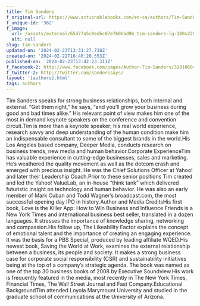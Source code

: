 ```yaml
---
title: Tim Sanders
f_original-url: https://www.actionablebooks.com/en-ca/authors/Tim-Sanders/
f_unique-id: '362'
f_image:
  url: /assets/external/65d77a5c8edbc07e760bbd9b_tim-sanders-lg-180x220.jpeg
  alt: null
slug: tim-sanders
updated-on: '2024-02-23T13:31:27.738Z'
created-on: '2024-02-22T16:46:20.553Z'
published-on: '2024-02-23T13:42:23.311Z'
f_facebook-2: http://www.facebook.com/pages/Author-Tim-Sanders/328106042585
f_twitter-2: http://twitter.com/sanderssays/
layout: '[authors].html'
tags: authors
---
```


Tim Sanders speaks for strong business relationships, both internal and external. “Get them right,” he says, “and you’ll grow your business during good and bad times alike.” His relevant point of view makes him one of the most in demand keynote speakers on the conference and convention circuit.Tim is more than a keynote speaker; his real world experience, research savvy and deep understanding of the human condition make him an indispensable consultant to some of the biggest brands in the world.His Los Angeles based company, Deeper Media, conducts research on business trends, new media and human behavior.Corporate ExperienceTim has valuable experience in cutting-edge businesses, sales and marketing. He’s weathered the quality movement as well as the dotcom crash and emerged with precious insight. He was the Chief Solutions Officer at Yahoo! and later their Leadership Coach.Prior to these senior positions Tim created and led the Yahoo! ValueLab, an in-house “think tank” which delivered futuristic insight on technology and human behavior. He was also an early member of Mark Cuban and Todd Wagner’s broadcast.com, the most successful opening day IPO in history.Author and Media CreditsHis first book, Love is the Killer App: How to Win Business and Influence Friends is a New York Times and international business best seller, translated in a dozen languages. It stresses the importance of knowledge sharing, networking and compassion.His follow up, The Likeability Factor explains the concept of emotional talent and the importance of creating an engaging experience. It was the basis for a PBS Special, produced by leading affiliate WQED.His newest book, Saving the World at Work, examines the external relationship between a business, its people and society. It makes a strong business case for corporate social responsibility (CSR) and sustainability initiatives being at the top of a company’s strategic agenda. The book was named as one of the top 30 business books of 2008 by Executive Soundview.His work is frequently featured in the media, most recently in The New York Times, Financial Times, The Wall Street Journal and Fast Company.Educational BackgroundTim attended Loyola Marymount University and studied in the graduate school of communications at the University of Arizona.
